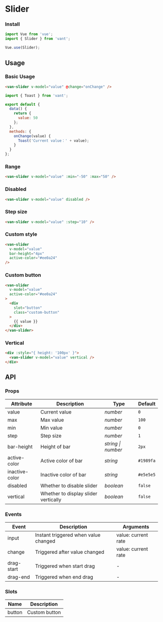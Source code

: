 # Slider

### Install

``` javascript
import Vue from 'vue';
import { Slider } from 'vant';

Vue.use(Slider);
```

## Usage

### Basic Usage

```html
<van-slider v-model="value" @change="onChange" />
```

```js
import { Toast } from 'vant';

export default {
  data() {
    return {
      value: 50
    };
  },
  methods: {
    onChange(value) {
      Toast('Current value：' + value);
    }
  }
};
```

### Range

```html
<van-slider v-model="value" :min="-50" :max="50" />
```

### Disabled

```html
<van-slider v-model="value" disabled />
```

### Step size

```html
<van-slider v-model="value" :step="10" />
```

### Custom style

```html
<van-slider
  v-model="value"
  bar-height="4px"
  active-color="#ee0a24"
/>
```

### Custom button

```html
<van-slider
  v-model="value"
  active-color="#ee0a24"
>
  <div
    slot="button"
    class="custom-button"
  >
    {{ value }}
  </div>
</van-slider>
```

### Vertical

```html
<div :style="{ height: '100px' }">
  <van-slider v-model="value" vertical />
</div>
```

## API

### Props

| Attribute | Description | Type | Default |
|------|------|------|------|
| value | Current value | *number* | `0` |
| max | Max value | *number* | `100` |
| min | Min value | *number* | `0` |
| step | Step size | *number* | `1` |
| bar-height | Height of bar | *string \| number* | `2px` |
| active-color | Active color of bar | *string* | `#1989fa` |
| inactive-color | Inactive color of bar | *string* | `#e5e5e5` |
| disabled | Whether to disable slider | *boolean* | `false` |
| vertical | Whether to display slider vertically | *boolean* | `false` |

### Events

| Event | Description | Arguments |
|------|------|------|
| input | Instant triggered when value changed | value: current rate |
| change | Triggered after value changed | value: current rate |
| drag-start | Triggered when start drag | - |
| drag-end | Triggered when end drag | - |

### Slots

| Name | Description |
|------|------|
| button | Custom button |
